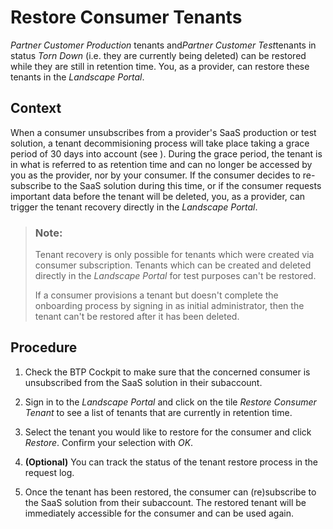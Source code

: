 <!-- loio619c40e93cb2420198aa096492f0a9ef -->

# Restore Consumer Tenants

*Partner Customer Production* tenants and*Partner Customer Test*tenants in status *Torn Down* \(i.e. they are currently being deleted\) can be restored while they are still in retention time. You, as a provider, can restore these tenants in the *Landscape Portal*.



## Context

When a consumer unsubscribes from a provider's SaaS production or test solution, a tenant decommisioning process will take place taking a grace period of 30 days into account \(see \). During the grace period, the tenant is in what is referred to as retention time and can no longer be accessed by you as the provider, nor by your consumer. If the consumer decides to re-subscribe to the SaaS solution during this time, or if the consumer requests important data before the tenant will be deleted, you, as a provider, can trigger the tenant recovery directly in the *Landscape Portal*.

> ### Note:  
> Tenant recovery is only possible for tenants which were created via consumer subscription. Tenants which can be created and deleted directly in the *Landscape Portal* for test purposes can't be restored.
> 
> If a consumer provisions a tenant but doesn't complete the onboarding process by signing in as initial administrator, then the tenant can't be restored after it has been deleted.



## Procedure

1.  Check the BTP Cockpit to make sure that the concerned consumer is unsubscribed from the SaaS solution in their subaccount.

2.  Sign in to the *Landscape Portal* and click on the tile *Restore Consumer Tenant* to see a list of tenants that are currently in retention time.

3.  Select the tenant you would like to restore for the consumer and click *Restore*. Confirm your selection with *OK*.

4.  **\(Optional\)** You can track the status of the tenant restore process in the request log.

5.  Once the tenant has been restored, the consumer can \(re\)subscribe to the SaaS solution from their subaccount. The restored tenant will be immediately accessible for the consumer and can be used again.


